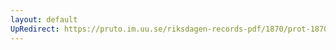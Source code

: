 ```yaml
---
layout: default
UpRedirect: https://pruto.im.uu.se/riksdagen-records-pdf/1870/prot-1870--ak--425/prot-1870--ak--425_016.pdf
---
```

